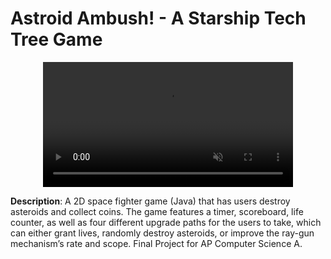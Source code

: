# Astroid Ambush! - A Starship Tech Tree Game

<p align="center">
  <video autoplay loop muted class="embed-responsive embed-responsive-1by1" width="400">
    <source src="https://user-images.githubusercontent.com/54038104/113739469-d4f1a380-96cd-11eb-8211-0768f0111895.mp4" type="video/mp4"> Your browser does not support the video tag.</video>
</p>
  
  
<b>Description</b>: A 2D space fighter game (Java) that has users destroy asteroids and collect coins. The game features a timer, scoreboard, life counter, as well as four different upgrade paths for the users to take, which can either grant lives, randomly destroy asteroids, or improve the ray-gun mechanism’s rate and scope. Final Project for AP Computer Science A.


